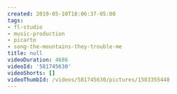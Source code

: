 ```yaml
---
created: 2019-05-10T18:06:37-05:00
tags:
- fl-studio
- music-production
- picarto
- song-the-mountains-they-trouble-me
title: null
videoDuration: 4686
videoId: '581745630'
videoShorts: []
videoThumbId: /videos/581745630/pictures/1583355448
---
```

